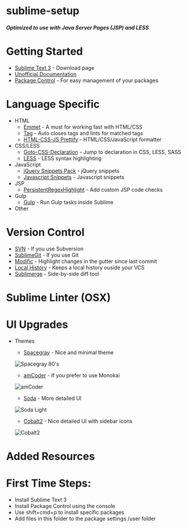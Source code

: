 sublime-setup
=============
##### Optimized to use with Java Server Pages (JSP) and LESS

# Getting Started
* [Sublime Text 3](http://www.sublimetext.com/3) - Download page
* [Unofficial Documentation](http://docs.sublimetext.info/en/latest/index.html)
* [Package Control](https://packagecontrol.io/) - For easy management of your packages

# Language Specific
* HTML
  - [Emmet](https://packagecontrol.io/packages/Emmet) - A must for working fast with HTML/CSS
  - [Tag](https://packagecontrol.io/packages/Tag) - Auto closes tags and lints for matched tags
  - [HTML-CSS-JS Prettify](https://packagecontrol.io/packages/HTML-CSS-JS%20Prettify) - HTML/CSS/JavaScript formatter
* CSS/LESS
  - [Goto-CSS-Declaration](https://packagecontrol.io/packages/Goto-CSS-Declaration) - Jump to declaration in CSS, LESS, SASS
  - [LESS](https://packagecontrol.io/packages/LESS) - LESS syntax highlighting
* JavaScript
  - [jQuery Snippets Pack](https://packagecontrol.io/packages/jQuery%20Snippets%20pack) - jQuery snippets
  - [Javascript Snippets](https://packagecontrol.io/packages/JavaScript%20Snippets) - Javascript snippets
* JSP
  - [PersistentRegexHighlight](https://packagecontrol.io/packages/PersistentRegexHighlight) - Add custom JSP code checks
* Gulp
  - [Gulp](https://packagecontrol.io/packages/Gulp) - Run Gulp tasks inside Sublime
* Other

# Version Control
* [SVN](https://packagecontrol.io/packages/SVN) - If you use Subversion
* [SublimeGit](https://packagecontrol.io/packages/SublimeGit) - If you use Git
* [Modific](https://packagecontrol.io/packages/Modific) - Highlight changes in the gutter since last commit
* [Local History](https://packagecontrol.io/packages/Local%20History) - Keeps a local history ouside your VCS
* [Sublimerge](https://packagecontrol.io/packages/Sublimerge%20Pro) - Side-by-side diff tool

# Sublime Linter (OSX)

# UI Upgrades
* Themes
  - [Spacegray](https://packagecontrol.io/packages/Theme%20-%20Spacegray) - Nice and minimal theme
  
  ![Spacegray 80's](https://packagecontrol.io/readmes/img/23b6fbff57440e6bb5e6546f99f3a963eade87f6.png)
  - [amCoder](https://packagecontrol.io/packages/Theme%20-%20amCoder) - If you prefer to use Monokai
  
  ![amCoder](https://packagecontrol.io/readmes/img/f7f37d188490e436f4249469a8c211f010969258.png)
  - [Soda](https://packagecontrol.io/packages/Theme%20-%20Soda) - More detailed UI
  
  ![Soda Light](https://packagecontrol.io/readmes/img/47e19b997a2b138784f7a67fca66056e61744299.png)
  - [Cobalt2](https://packagecontrol.io/packages/Theme%20-%20Cobalt2) - Nice detailed UI with sidebar icons
  
  ![Cobalt2](https://camo.githubusercontent.com/8b97714849ae20458b16ee3c50b2b95b84fb46b5/687474703a2f2f7765732e696f2f59496a6e2f636f6e74656e74)

# Added Resources

# First Time Steps:
* Install Sublime Text 3
* Install Package Control using the console
* Use shift+cmd+p to install specific packages
* Add files in this folder to the package settings /user folder

